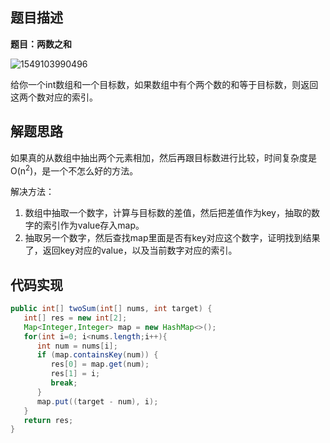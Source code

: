 ## 题目描述

**题目：两数之和**

![1549103990496](/home/hdr/.config/Typora/typora-user-images/1549103990496.png)

给你一个int数组和一个目标数，如果数组中有个两个数的和等于目标数，则返回这两个数对应的索引。

## 解题思路

如果真的从数组中抽出两个元素相加，然后再跟目标数进行比较，时间复杂度是O(n<sup>2</sup>)，是一个不怎么好的方法。

解决方法：

1.  数组中抽取一个数字，计算与目标数的差值，然后把差值作为key，抽取的数字的索引作为value存入map。
2.  抽取另一个数字，然后查找map里面是否有key对应这个数字，证明找到结果了，返回key对应的value，以及当前数字对应的索引。

## 代码实现

```java
public int[] twoSum(int[] nums, int target) {
   int[] res = new int[2];
   Map<Integer,Integer> map = new HashMap<>();
   for(int i=0; i<nums.length;i++){
      int num = nums[i];
      if (map.containsKey(num)) {
         res[0] = map.get(num);
         res[1] = i;
         break;
      }
      map.put((target - num), i);
   }
   return res;
}
```

